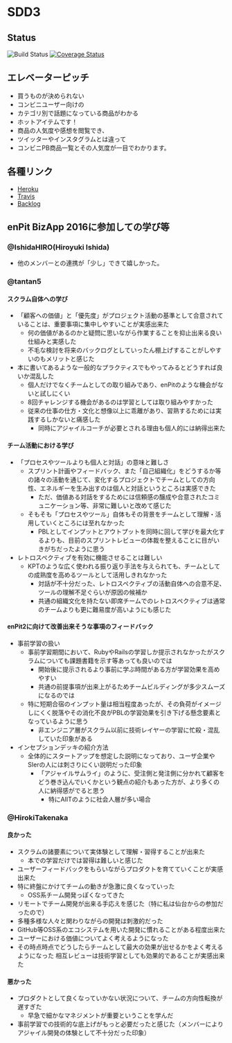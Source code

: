 # SDD3
## Status
![Build Status](https://travis-ci.org/IshidaHIRO/SDD3.svg?branch=master)
[![Coverage Status](https://coveralls.io/repos/github/IshidaHIRO/SDD3/badge.svg?branch=master)](https://coveralls.io/github/IshidaHIRO/SDD3?branch=master)
## エレベーターピッチ
- 買うものが決められない
- コンビニユーザー向けの
- カテゴリ別で話題になっている商品がわかる
- ホットアイテムです！
- 商品の人気度や感想を閲覧でき、
- ツイッターやインスタグラムとは違って
- コンビニPB商品一覧とその人気度が一目でわかります。

## 各種リンク
- [Heroku](https://secure-retreat-68116.herokuapp.com/)
- [Travis](https://travis-ci.org/IshidaHIRO/SDD3)
- [Backlog](https://github.com/IshidaHIRO/SDD3/projects/2)

## enPit BizApp 2016に参加しての学び等
### @IshidaHIRO(Hiroyuki Ishida)
- 他のメンバーとの連携が「少し」できて嬉しかった。  

### @tantan5  
#### スクラム自体への学び
- 「顧客への価値」と「優先度」がプロジェクト活動の基準として合意されていることは、重要事項に集中しやすいことが実感出来た
  -  何の価値があるのかと疑問に思いながら作業することを抑止出来る良い仕組みと実感した
  -  不毛な検討を将来のバックログとしていったん棚上げすることがしやすいのもメリットと感じた
- 本に書いてあるような一般的なプラクティスでもやってみるとどうすれば良いか混乱した
  - 個人だけでなくチームとしての取り組みであり、enPitのような機会がないと試しにくい
  - 8回チャレンジする機会があるのは学習としては取り組みやすかった 
  - 従来の仕事の仕方・文化と想像以上に乖離があり、習熟するためには実践するしかないと痛感した
    - 同時にアジャイルコーチが必要とされる理由も個人的には納得出来た  
    
#### チーム活動における学び
- 「プロセスやツールよりも個人と対話」の意味と難しさ
  - スプリント計画やフィードバック、また「自己組織化」をどうするか等の諸々の活動を通じて、変化するプロジェクトでチームとしての方向性、エネルギーを生み出すのは個人と対話というところは実感できた
    - ただ、価値ある対話をするためには信頼感の醸成や合意されたコミュニケーション等、非常に難しいと改めて感じた
  - そもそも「プロセスやツール」自体もその背景をチームとして理解・活用していくところには至れなかった
    - PBLとしてインプットとアウトプットを同時に回して学びを最大化するよりも、目前のスプリントレビューの体裁を整えることに目がいきがちだったように思う
- レトロスペクティブを有効に機能させることは難しい
  - KPTのような広く使われる振り返り手法を与えられても、チームとしての成熟度を高めるツールとして活用しきれなかった
    - 対話が不十分だった、レトロスペクティブの活動自体への合意不足、ツールの理解不足ぐらいが原因の候補か
    - 共通の組織文化を持たない即席チームでのレトロスペクティブは通常のチームよりも更に難易度が高いようにも感じた  
    
#### enPit2に向けて改善出来そうな事項のフィードバック
- 事前学習の扱い
  - 事前学習期間において、RubyやRailsの学習しか提示されなかったがスクラムについても課題書籍を示す等あっても良いのでは
    - 開始後に提示されるより事前に学ぶ時間がある方が学習効果を高めやすい
    - 共通の前提事項が出来上がるためチームビルディングが多少スムーズになるのでは
  - 特に短期合宿のインプット量は相当程度あったが、その負荷がイメージしにくく脱落やその消化不良がPBLの学習効果を引き下げる懸念要素となっているように思う
    - 非エンジニア層がスクラム以前に技術レイヤーの学習に忙殺・混乱していた印象がある
- インセプションデッキの紹介方法
  - 全体的にスタートアップを想定した説明になっており、ユーザ企業やSIerの人には刺さりにくい説明だった印象
    - 「アジャイルサムライ」のように、受注側と発注側に分かれて顧客をどう巻き込んでいくかという観点の紹介もあった方が、より多くの人に納得感がでると思う
      -  特にAIITのように社会人層が多い場合  
      
### @HirokiTakenaka  
#### 良かった
- スクラムの諸要素について実体験として理解・習得することが出来た
  - 本での学習だけでは習得は難しいと感じた
- ユーザーフィードバックをもらいながらプロダクトを育てていくことが実感出来た
- 特に終盤にかけてチームの動きが急激に良くなっていった
  - OSS系チーム開発っぽくなってきた
- リモートでチーム開発が出来る手応えを感じた（特に私は仙台からの参加だったので）
- 多種多様な人々と関わりながらの開発は刺激的だった
- GitHub等OSS系のエコシステムを用いた開発に慣れることがある程度出来た
- ユーザーにおける価値についてよく考えるようになった
- その時点時点でどうしたらチームとして最大の効果が出せるかをよく考えるようになった
 相互レビューは技術学習としても効果的であることが実感出来た  
 
#### 悪かった
- プロダクトとして良くなっていかない状況について、チームの方向性転換が遅すぎた
  - 早急で細かなマネジメントが重要ということを学んだ
- 事前学習での技術的な底上げがもっと必要だったと感じた（メンバーによりアジャイル開発の体験として不十分だった印象）  
